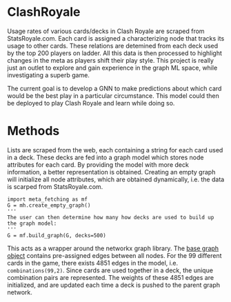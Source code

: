 #  ClashRoyale

Usage rates of various cards/decks in Clash Royale are scraped from StatsRoyale.com. Each card is assigned a characterizing node that tracks its usage to other cards. These relations are detemined from each deck used by the top 200 players on ladder. All this data is then processed to highlight changes in the meta as players shift their play style. This project is really just an outlet to explore and gain experience in the graph ML space, while investigating a superb game. 

The current goal is to develop a GNN to make predictions about which card would be the best play in a particular circumstance. This model could then be deployed to play Clash Royale and learn while doing so.  


# Methods
Lists are scraped from the web, each containing a string for each card used in a deck. These decks are fed into a graph model which stores node attributes for each card. By providing the model with more deck information, a better representation is obtained. Creating an empty graph will initialize all node attributes, which are obtained dynamically, i.e. the data is scarped from StatsRoyale.com. 

```
import meta_fetching as mf
G = mh.create_empty_graph()
'''
The user can then determine how many how decks are used to build up the graph model:
'''
G = mf.build_graph(G, decks=500)
```



This acts as a wrapper around the networkx graph library. The [base graph object](https://networkx.github.io/documentation/stable/reference/generated/networkx.generators.classic.complete_graph.html?highlight=complete_graph#networkx.generators.classic.complete_graph) contains pre-assigned edges between all nodes. For the 99 different cards in the game, there exists 4851 edges in the model, i.e.  `combinations(99,2)`. Since cards are used together in a deck, the unique combination pairs are represented. The weights of these 4851 edges are initialized, and are updated each time a deck is pushed to the parent graph network.
